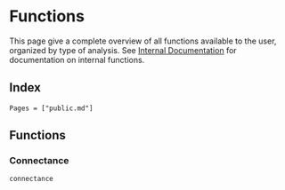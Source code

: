 # Functions

This page give a complete overview of all functions available to the user,
organized by type of analysis. See [Internal Documentation](@ref) for
documentation on internal functions.

## Index

~~~@index
Pages = ["public.md"]
~~~

## Functions

### Connectance

~~~@autodocs
connectance
~~~
